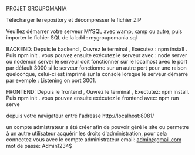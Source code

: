 PROJET GROUPOMANIA

Télécharger le repository et décompresser le fichier ZIP

Veuillez démarrer votre serveur MYSQL avec wamp, xamp ou autre, puis importer le fichier SQL de la bdd : mygroupomania.sql 

BACKEND:
Depuis le backend ,
Ouvrez le terminal ,
Exécutez : npm install .
Puis npm init .
vous pouvez ensuite exécutez le serveur avec : node server ou nodemon server
le serveur doit fonctionner sur le localhost avec le port par défault 3000
si le serveur fonctionne sur un autre port pour une raison quelconque, celui-ci est imprimé sur la console lorsque le serveur démarre par exemple : Listening on port 3001.

FRONTEND:
Depuis le frontend ,
Ouvrez le terminal ,
Exectutez: npm install.
Puis npm init .
vous pouvez ensuite exécutez le frontend avec: npm run serve

depuis votre navigateur entré l'adresse http://localhost:8081/

un compte admistrateur a été créer afin de pouvoir géré le site ou permetre à un autre utilisateur acquérir les droits d'administration,
pour cela connectez vous avec le compte administrateur
email: admin@gmail.com
mot de passe: Admin1234$
